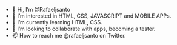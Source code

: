 - 👋 Hi, I’m @Rafaeljsanto
- 👀 I’m interested in HTML, CSS, JAVASCRIPT and MOBILE APPs.
- 🌱 I’m currently learning HTML, CSS.
- 💞️ I’m looking to collaborate with apps, becoming a tester.
- 📫 How to reach me @rafaeljsanto on Twitter.

<!---
Rafaeljsanto/Rafaeljsanto is a ✨ special ✨ repository because its `README.md` (this file) appears on your GitHub profile.
You can click the Preview link to take a look at your changes.
--->
